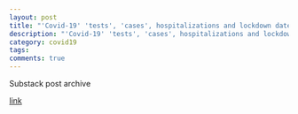 ```yaml
---
layout: post
title: "'Covid-19' 'tests', 'cases', hospitalizations and lockdown dates"
description: "'Covid-19' 'tests', 'cases', hospitalizations and lockdown dates"
category: covid19
tags: 
comments: true
---
```


Substack post archive

[link](https://godlak.substack.com/p/covid-19-tests-cases-hospitalizations)

